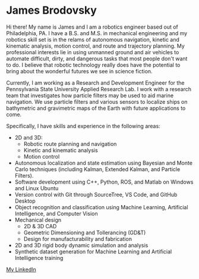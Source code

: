 # James Brodovsky

Hi there! My name is James and I am a robotics engineer based out of Philadelphia, PA. I have a B.S. and M.S. in mechanical engineering and my robotics skill set is in the relams of autonomous navigation, kinetic and kinematic analysis, motion control, and route and trajectory planning. My professional interests lie in using unmanned ground and air vehicles to automate difficult, dirty, and dangerous tasks that most people don't want to do. I believe that robotic technology really does have the potential to bring about the wonderful futures we see in science fiction. 

Currently, I am working as a Research and Development Engineer for the Pennsylvania State University Applied Research Lab. I work with a research team that investigates how particle filters may be used to aid marine navigation. We use particle filters and various sensors to localize ships on bathymetric and gravimetric maps of the Earth with future applications to come.

Specifically, I have skills and experience in the following areas:
* 2D and 3D:
  * Robotic route planning and navigation
  * Kinetic and kinematic analysis
  * Motion control
* Autonomous localization and state estimation using Bayesian and Monte Carlo techniques (including Kalman, Extended Kalman, and Particle Filters).
* Software development using C++, Python, ROS, and Matlab on Windows and Linux Ubuntu
* Version control with Git through SourceTree, VS Code, and GitHub Desktop
* Object recognition and classification using Machine Learning, Artificial Intelligence, and Computer Vision
* Mechanical design
  * 2D & 3D CAD
  * Geometric Dimensioning and Tollerancing (GD&T)
  * Design for manufacturability and fabrication
* 2D and 3D rigid body dynamic simulation and analysis
* Synthetic dataset generation for Machine Learning and Artificial Intelligence training

[My LinkedIn](https://www.linkedin.com/in/jamesbrodovsky/)

<!---
jbrodovsky/jbrodovsky is a ✨ special ✨ repository because its `README.md` (this file) appears on your GitHub profile.
You can click the Preview link to take a look at your changes.
--->
